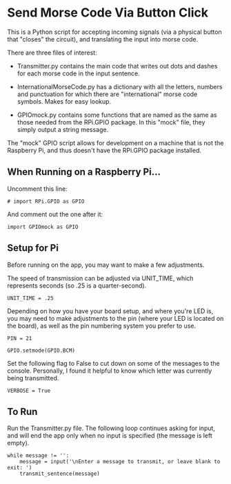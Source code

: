 # Send Morse Code Via Button Click
This is a Python script for accepting incoming signals (via a physical button that "closes" the circuit), and translating the input into morse code.

There are three files of interest:

* Transmitter.py contains the main code that writes out dots and dashes for each morse code in the input sentence.

* InternationalMorseCode.py has a dictionary with all the letters, numbers and punctuation for which there are "international" morse code symbols. Makes for easy lookup.

* GPIOmock.py contains some functions that are named as the same as those needed from the RPi.GPIO package. In this "mock" file, they simply output a string message.

The "mock" GPIO script allows for development on a machine that is not the Raspberry Pi, and thus doesn't have the RPi.GPIO package installed.

## When Running on a Raspberry Pi...

Uncomment this line:

    # import RPi.GPIO as GPIO

And comment out the one after it:

    import GPIOmock as GPIO

## Setup for Pi

Before running on the app, you may want to make a few adjustments.

The speed of transmission can be adjusted via UNIT_TIME, which represents seconds (so .25 is a quarter-second).

    UNIT_TIME = .25

Depending on how you have your board setup, and where you're LED is, you may need to make adjustments to the pin (where your LED is located on the board), as well as the pin numbering system you prefer to use.

    PIN = 21

    GPIO.setmode(GPIO.BCM)

Set the following flag to False to cut down on some of the messages to the console. Personally, I found it helpful to know which letter was currently being transmitted.

    VERBOSE = True

## To Run

Run the Transmitter.py file. The following loop continues asking for input, and will end the app only when no input is specified (the message is left empty).

    while message != '':
        message = input('\nEnter a message to transmit, or leave blank to exit: ')
        transmit_sentence(message)
